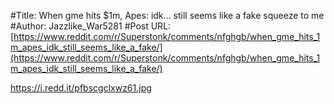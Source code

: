 #Title: When gme hits $1m, Apes: idk... still seems like a fake squeeze to me
#Author: Jazzlike_War5281
#Post URL: [https://www.reddit.com/r/Superstonk/comments/nfghgb/when_gme_hits_1m_apes_idk_still_seems_like_a_fake/](https://www.reddit.com/r/Superstonk/comments/nfghgb/when_gme_hits_1m_apes_idk_still_seems_like_a_fake/)


https://i.redd.it/pfbscgclxwz61.jpg